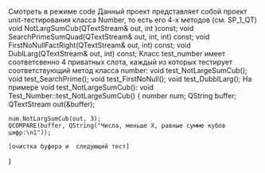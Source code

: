 Смотреть в режиме code
Данный проект представляет собой проект unit-тестирования класса Number, то есть его 4-х методов (см. SP_1_QT)
    void NotLargSumCub(QTextStream& out, int )const;
    void SearchPrimeSumQuad(QTextStream&  out, int, int) const;
    void FirstNoNullFactRight(QTextStream& out, int) const;
    void DublLarg(QTextStream& out, int) const;
Класс test_number имеет соответсвенно 4 приватных слота, каждый из которых тестирует соответствующий метод класса number:
    void test_NotLargeSumCub();
    void test_SearchPrime();
    void test_FirstNoNull();
    void test_DubblLarg();
На примере   void test_NotLargeSumCub():
void Test_Number::test_NotLargeSumCub() {
    number num;
    QString buffer;
    QTextStream out(&buffer);

    num.NotLargSumCub(out, 3);
    QCOMPARE(buffer, QString("Числа, меньше Х, равные сумме кубов цифр:\n1"));

    [очистка буфера и  следующий тест]
}
